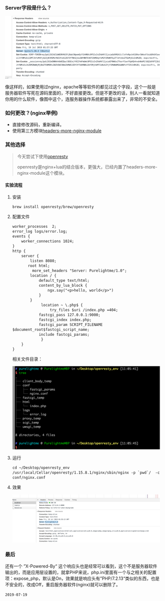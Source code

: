 ### Server字段是什么？

![7.1](https://raw.githubusercontent.com/Purelightme/one-day-one-ask/master/images/7.1.png)

像这样的，如果使用过nginx，apache等等软件的都见过这个字段，这个一般是服务器软件写死在源码里面的，不好直接更改。但是不更改的话，别人一看就知道你用的什么软件，像图中这个，连服务器操作系统都暴露出来了，非常的不安全。

### 如何更改？(nginx举例)

- 直接修改源码，重新编译。
- 使用第三方模块[headers-more-nginx-module](https://github.com/openresty/headers-more-nginx-module) 

### 其他选择

> 今天尝试下使用[openresty](http://openresty.org/cn/getting-started.html)
>
> openresty是nginx+lua的结合版本，更强大，已经内置了headers-more-nginx-module这个模块。

#### 实验流程

1. 安装

   ```
   brew install openresty/brew/openresty
   ```

2. 配置文件

   ```nginx
   worker_processes  2;
   error_log logs/error.log;
   events {
       worker_connections 1024;
   }
   http {
       server {
           listen 8080;
   	      root html;
       		more_set_headers "Server: Purelightme/1.0";
           location / {
               default_type text/html;
               content_by_lua_block {
                   ngx.say("<p>hello, world</p>")
               }
           }
   				location ~ \.php$ {
   	    			try_files $uri /index.php =404;
               fastcgi_pass 127.0.0.1:9000;
               fastcgi_index index.php;
               fastcgi_param SCRIPT_FILENAME $document_root$fastcgi_script_name;
               include fastcgi_params;
   				}
       }
   }
   ```

   相关文件目录：

   ![7.3](images/7.3.png)

3. 运行

   ```
   cd ~/Desktop/openresty_env
   /usr/local/Cellar/openresty/1.15.8.1/nginx/sbin/nginx -p `pwd`/  -c conf/nginx.conf
   ```

4. 效果

   ![7.2](images/7.2.png)

### 最后

还有一个 ”X-Powered-By“ 这个响应头也是经常可以看到，这个不是服务器软件输出的，而是应用层设置的，就拿PHP来说，php.ini里面有一个与之相关的配置项：expose_php，默认是On，效果就是响应头有”PHP/7.2.13“类似的东西，也是不安全的，改成Off，重启服务器软件(nginx)就可以删除了。

```2019-07-19```